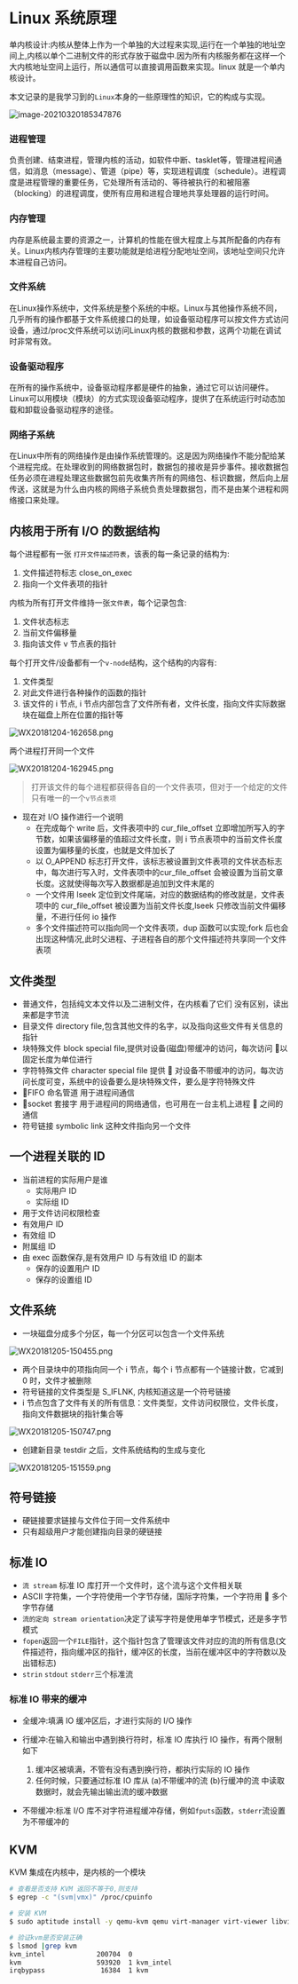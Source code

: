 # Linux 系统原理

单内核设计:内核从整体上作为一个单独的大过程来实现,运行在一个单独的地址空间上,内核以单个二进制文件的形式存放于磁盘中.因为所有内核服务都在这样一个大内核地址空间上运行，所以通信可以直接调用函数来实现。linux 就是一个单内核设计。

本文记录的是我学习到的`Linux`本身的一些原理性的知识，它的构成与实现。

![image-20210320185347876](https://img.codekissyoung.com/2021/03/20/7080563e0710082abfe7430d174df0d3.png)

### 进程管理

负责创建、结束进程，管理内核的活动，如软件中断、tasklet等，管理进程间通信，如消息（message）、管道（pipe）等，实现进程调度（schedule）。进程调度是进程管理的重要任务，它处理所有活动的、等待被执行的和被阻塞（blocking）的进程调度，使所有应用和进程合理地共享处理器的运行时间。

### 内存管理

内存是系统最主要的资源之一，计算机的性能在很大程度上与其所配备的内存有关。Linux内核内存管理的主要功能就是给进程分配地址空间，该地址空间只允许本进程自己访问。

### 文件系统

在Linux操作系统中，文件系统是整个系统的中枢。Linux与其他操作系统不同，几乎所有的操作都基于文件系统接口的处理，如设备驱动程序可以按文件方式访问设备，通过/proc文件系统可以访问Linux内核的数据和参数，这两个功能在调试时非常有效。

### 设备驱动程序

在所有的操作系统中，设备驱动程序都是硬件的抽象，通过它可以访问硬件。Linux可以用模块（模块）的方式实现设备驱动程序，提供了在系统运行时动态加载和卸载设备驱动程序的途径。

### 网络子系统

在Linux中所有的网络操作是由操作系统管理的。这是因为网络操作不能分配给某个进程完成。在处理收到的网络数据包时，数据包的接收是异步事件。接收数据包任务必须在进程处理这些数据包前先收集齐所有的网络包、标识数据，然后向上层传送，这就是为什么由内核的网络子系统负责处理数据包，而不是由某个进程和网络接口来处理。

## 内核用于所有 I/O 的数据结构

每个进程都有一张 `打开文件描述符表`，该表的每一条记录的结构为:

1. 文件描述符标志 close_on_exec
1. 指向一个文件表项的指针

内核为所有打开文件维持一张`文件表`，每个记录包含:

1. 文件状态标志
1. 当前文件偏移量
1. 指向该文件 v 节点表的指针

每个打开文件/设备都有一个`v-node`结构，这个结构的内容有:

1. 文件类型
1. 对此文件进行各种操作的函数的指针
1. 该文件的 i 节点, i 节点内部包含了文件所有者，文件长度，指向文件实际数据块在磁盘上所在位置的指针等

![WX20181204-162658.png](https://i.loli.net/2018/12/04/5c063aa9c2a30.png)

两个进程打开同一个文件

![WX20181204-162945.png](https://i.loli.net/2018/12/04/5c063b0e36962.png)

> 打开该文件的每个进程都获得各自的一个文件表项，但对于一个给定的文件只有唯一的一个`v节点表项`

- 现在对 I/O 操作进行一个说明
  - 在完成每个 write 后，文件表项中的 cur_file_offset 立即增加所写入的字节数，如果该偏移量的值超过文件长度，则 i 节点表项中的当前文件长度设置为偏移量的长度，也就是文件加长了
  - 以 O_APPEND 标志打开文件，该标志被设置到文件表项的文件状态标志中，每次进行写入时，文件表项中的cur_file_offset 会被设置为当前文章长度。这就使得每次写入数据都是追加到文件末尾的
  - 一个文件用 lseek 定位到文件尾端，对应的数据结构的修改就是，文件表项中的 cur_file_offset 被设置为当前文件长度,lseek 只修改当前文件偏移量，不进行任何 io 操作
  - 多个文件描述符可以指向同一个文件表项，dup 函数可以实现;fork 后也会出现这种情况,此时父进程、子进程各自的那个文件描述符共享同一个文件表项

## 文件类型

- 普通文件，包括纯文本文件以及二进制文件，在内核看了它们 没有区别，读出来都是字节流
- 目录文件 directory file,包含其他文件的名字，以及指向这些文件有关信息的指针
- 块特殊文件 block special file,提供对设备(磁盘)带缓冲的访问，每次访问  以固定长度为单位进行
- 字符特殊文件 character special file 提供  对设备不带缓冲的访问，每次访问长度可变，系统中的设备要么是块特殊文件，要么是字符特殊文件
- FIFO 命名管道 用于进程间通信
- socket 套接字 用于进程间的网络通信，也可用在一台主机上进程  之间的通信
- 符号链接 symbolic link 这种文件指向另一个文件

## 一个进程关联的 ID

- 当前进程的实际用户是谁
  - 实际用户 ID
  - 实际组 ID
-  用于文件访问权限检查
  - 有效用户 ID
  - 有效组 ID
  - 附属组 ID
- 由 exec 函数保存,是有效用户 ID 与有效组 ID 的副本
  - 保存的设置用户 ID
  - 保存的设置组 ID

## 文件系统

- 一块磁盘分成多个分区，每一个分区可以包含一个文件系统

![WX20181205-150455.png](https://i.loli.net/2018/12/05/5c0778ca2effd.png)

- 两个目录块中的项指向同一个 i 节点，每个 i 节点都有一个链接计数，它减到 0 时，文件才被删除
- 符号链接的文件类型是 S_IFLNK, 内核知道这是一个符号链接
- i 节点包含了文件有关的所有信息：文件类型，文件访问权限位，文件长度，指向文件数据块的指针集合等

![WX20181205-150747.png](https://i.loli.net/2018/12/05/5c077952109ae.png)

- 创建新目录 testdir 之后，文件系统结构的生成与变化

![WX20181205-151559.png](https://i.loli.net/2018/12/05/5c077b410745e.png)

## 符号链接

- 硬链接要求链接与文件位于同一文件系统中
- 只有超级用户才能创建指向目录的硬链接

## 标准 IO

- `流 stream` 标准 IO 库打开一个文件时，这个流与这个文件相关联
- ASCII 字符集，一个字符使用一个字节存储，国际字符集，一个字符用  多个字节存储
- `流的定向 stream orientation`决定了读写字符是使用单字节模式，还是多字节模式
- `fopen`返回一个`FILE`指针，这个指针包含了管理该文件对应的流的所有信息(文件描述符，指向缓冲区的指针，缓冲区的长度，当前在缓冲区中的字符数以及出错标志)
- `strin` `stdout` `stderr`三个标准流

### 标准 IO 带来的缓冲

- 全缓冲:填满 IO 缓冲区后，才进行实际的 I/O 操作
- 行缓冲:在输入和输出中遇到换行符时，标准 IO 库执行 IO 操作，有两个限制如下

  1. 缓冲区被填满，不管有没有遇到换行符，都执行实际的 IO 操作
  1. 任何时候，只要通过标准 IO 库从 (a)不带缓冲的流 (b)行缓冲的流 中读取数据时，就会先输出输出流的缓冲数据

- 不带缓冲:标准 I/O 库不对字符进程缓冲存储，例如`fputs`函数，`stderr`流设置为不带缓冲的

## KVM

KVM 集成在内核中，是内核的一个模块

```bash
# 查看是否支持 KVM 返回不等于0,则支持
$ egrep -c "(svm|vmx)" /proc/cpuinfo

# 安装 KVM
$ sudo aptitude install -y qemu-kvm qemu virt-manager virt-viewer libvirt-bin bridge-utils

# 验证kvm是否安装正确
$ lsmod |grep kvm
kvm_intel             200704  0
kvm                   593920  1 kvm_intel
irqbypass              16384  1 kvm
```
